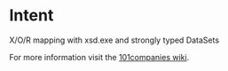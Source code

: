 # Intent
X/O/R mapping with xsd.exe and strongly typed DataSets

For more information visit the [101companies wiki](http://www.101companies.org).